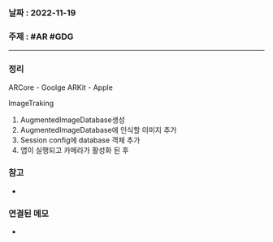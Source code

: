### 날짜 : 2022-11-19
### 주제 : #AR #GDG
----
### 정리
ARCore - Goolge
ARKit - Apple

ImageTraking
1. AugmentedImageDatabase생성
2. AugmentedImageDatabase에 인식할 이미지 추가
3. Session config에 database 객체 추가
4. 앱이 실행되고 카메라가 활성화 된 후 



### 참고
- 

### 연결된 메모
- 